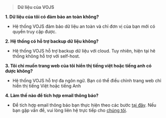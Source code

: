 > **Dữ liệu của VOJS**


**1. Dữ liệu của tôi có đảm bảo an toàn không?**
- Hệ thống VOJS đảm bảo dữ liệu an toàn và chỉ đơn vị của bạn mới có quyền truy cập được.

**2. Hệ thống có hỗ trợ backup dữ liệu không?**
- Hệ thống VOJS hỗ trợ backup dữ liệu với cloud. Tuy nhiên, hiện tại hê thống không hỗ trợ với self-host.

**3. Tôi chỉ muốn trang web của tôi hiển thị tiếng việt hoặc tiếng anh có được không?**
- Hệ thống VOJS hỗ trợ đa ngôn ngữ. Bạn có thể điều chỉnh trang web chỉ hiển thị tiếng Việt hoặc tiếng Anh

**4. Làm thế nào để tích hợp email thông báo?**
- Để tích hợp email thông báo bạn thực hiện theo các bước [tại đây](/). Nếu bạn gặp vấn đề, vui lòng liên hệ trực tiếp cho [chúng tôi](#chapter_4_1). 